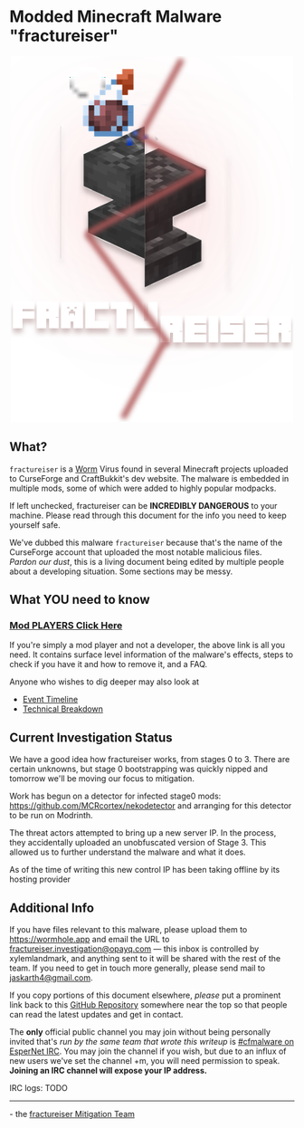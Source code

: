 # Modded Minecraft Malware "fractureiser"

<p align="center">
    <img src="docs/media/logo.svg" alt="Logo">
</p>

## What?
`fractureiser` is a [Worm](https://en.wikipedia.org/wiki/Computer_worm) Virus found in several Minecraft projects uploaded to CurseForge and CraftBukkit's dev website. The malware is embedded in multiple mods, some of which were added to highly popular modpacks.

If left unchecked, fractureiser can be **INCREDIBLY DANGEROUS** to your machine. Please read through this document for the info you need to keep yourself safe.

We've dubbed this malware `fractureiser` because that's the name of the CurseForge account that uploaded the most notable malicious files.  
*Pardon our dust*, this is a living document being edited by multiple people about a developing situation. Some sections may be messy.

## What YOU need to know

### [Mod PLAYERS Click Here](docs/users.md)

If you're simply a mod player and not a developer, the above link is all you need. It contains surface level information of the malware's effects, steps to check if you have it and how to remove it, and a FAQ.

Anyone who wishes to dig deeper may also look at
* [Event Timeline](docs/timeline.md)
* [Technical Breakdown](docs/tech.md)

## Current Investigation Status
We have a good idea how fractureiser works, from stages 0 to 3. There are certain
unknowns, but stage 0 bootstrapping was quickly nipped and tomorrow we'll be moving our
focus to mitigation.

Work has begun on a detector for infected stage0 mods:
https://github.com/MCRcortex/nekodetector and arranging for this detector to be run on
Modrinth.

The threat actors attempted to bring up a new server IP. In the process, they accidentally
uploaded an unobfuscated version of Stage 3. This allowed us to further understand the
malware and what it does.

As of the time of writing this new control IP has been taking offline by its hosting provider

## Additional Info

If you have files relevant to this malware, please upload them to https://wormhole.app and email the URL to fractureiser.investigation@opayq.com — this inbox is controlled by xylemlandmark, and anything sent to it will be shared with the rest of the team. If you need to get in touch more generally, please send mail to jaskarth4@gmail.com.

If you copy portions of this document elsewhere, *please* put a prominent link back to this [GitHub Repository](https://github.com/fractureiser-investigation/fractureiser) somewhere near the top so that people can read the latest updates and get in contact.

The **only** official public channel you may join without being personally invited that's *run by the same team that wrote this writeup* is [#cfmalware on EsperNet IRC](https://webchat.esper.net/?channels=cfmalware). 
You may join the channel if you wish, but due to an influx of new users we've set the channel +m, you will need permission to speak. **Joining an IRC channel will expose your IP address.**

IRC logs: TODO

---

\- the [fractureiser Mitigation Team](docs/credits.md)
